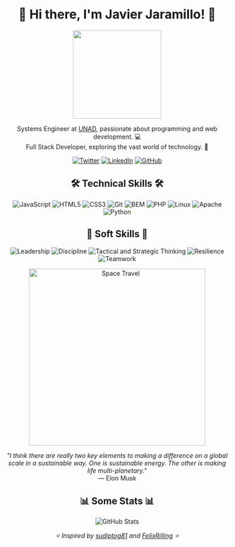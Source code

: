 <!-- Header -->
<h1 align="center">👋 Hi there, I'm Javier Jaramillo! 🚀</h1>
<p align="center">
  <img src="https://external-content.duckduckgo.com/iu/?u=https%3A%2F%2Fi.pinimg.com%2Foriginals%2Ff8%2F46%2Fff%2Ff846ff732d55b7ac19d34009ab4a3606.gif&f=1&nofb=1&ipt=39de0a288db06a23e9c456a1f8306d4c7b7659739a3cad7a1340823cfd4429bc&ipo=images" width="200">
</p>

<!-- Introduction -->
<p align="center">
  Systems Engineer at <a href="https://www.unad.edu.co/">UNAD</a>, passionate about programming and web development. 💻<br>
  Full Stack Developer, exploring the vast world of technology. 🚀
</p>

<!-- Social Media and Contact -->
<p align="center">
  <a href="https://twitter.com/javifullstack"><img src="https://img.shields.io/twitter/follow/javifullstack?label=Twitter&style=social" alt="Twitter"></a>
  <a href="https://www.linkedin.com/in/javier-fullstack/"><img src="https://img.shields.io/badge/-LinkedIn-blue?style=flat-square&logo=linkedin" alt="LinkedIn"></a>
  <a href="https://github.com/j4vj4r"><img src="https://img.shields.io/github/followers/j4vj4r?label=Follow&style=social" alt="GitHub"></a>
</p>

<!-- Technical Skills -->
<h2 align="center">🛠️ <b>Technical Skills</b> 🛠️</h2>
<p align="center">
  <img src="https://img.shields.io/badge/JavaScript-%23323330.svg?style=for-the-badge&logo=javascript&logoColor=%23f7de1e" alt="JavaScript"/>
  <img src="https://img.shields.io/badge/HTML5-%23e34f26.svg?style=for-the-badge&logo=html5&logoColor=white" alt="HTML5"/>
  <img src="https://img.shields.io/badge/CSS3-%233573b5.svg?style=for-the-badge&logo=css3&logoColor=white" alt="CSS3"/>
  <img src="https://img.shields.io/badge/Git-%23fc6d26.svg?style=for-the-badge&logo=git&logoColor=white" alt="Git"/>
  <img src="https://i.postimg.cc/qvVwr03K/bem.jpg" alt="BEM"/>
  <img src="https://img.shields.io/badge/PHP-%23777BB4.svg?style=for-the-badge&logo=php&logoColor=white" alt="PHP"/>
  <img src="https://img.shields.io/badge/Linux-%23FCC624.svg?style=for-the-badge&logo=linux&logoColor=black" alt="Linux"/>
  <img src="https://img.shields.io/badge/Apache-%23D22128.svg?style=for-the-badge&logo=apache&logoColor=white" alt="Apache"/>
  <img src="https://img.shields.io/badge/Python-%233776AB.svg?style=for-the-badge&logo=python&logoColor=white" alt="Python"/>
</p>

<!-- Soft Skills -->
<h2 align="center">🌟 <b>Soft Skills</b> 🌟</h2>
<p align="center">
  <img src="https://img.shields.io/badge/Leadership-%23FFA500.svg?style=for-the-badge&logoColor=white" alt="Leadership"/>
  <img src="https://img.shields.io/badge/Discipline-%233DA639.svg?style=for-the-badge&logoColor=white" alt="Discipline"/>
  <img src="https://img.shields.io/badge/Tactical%20and%20Strategic%20Thinking-%234285F4.svg?style=for-the-badge&logoColor=white" alt="Tactical and Strategic Thinking"/>
  <img src="https://img.shields.io/badge/Resilience-%23D83B01.svg?style=for-the-badge&logoColor=white" alt="Resilience"/>
  <img src="https://img.shields.io/badge/Teamwork-%236C8EBF.svg?style=for-the-badge&logoColor=white" alt="Teamwork"/>
</p>

<!-- Space Travel Image -->
<p align="center">
  <img src="https://images4.alphacoders.com/846/84604.jpg" width="400" alt="Space Travel">
</p>
<p align="center">
  <em>"I think there are really two key elements to making a difference on a global scale in a sustainable way. One is sustainable energy. The other is making life multi-planetary."</em><br>
  — Elon Musk
</p>

<!-- Statistics -->
<h2 align="center">📊 Some Stats 📊</h2>
<p align="center">
  <img src="https://github-readme-stats.vercel.app/api?username=J4VJ4R&show_icons=true&title_color=fff&icon_color=79ff97&text_color=9f9f9f&bg_color=151515" alt="GitHub Stats">
</p>

<!-- Footer -->
<p align="center">
  <em>⭐️ Inspired by <a href="https://github.com/sudiptog81">sudiptog81</a> and <a href="https://github.com/FelixRilling">FelixRilling</a> ⭐️</em>
</p>
